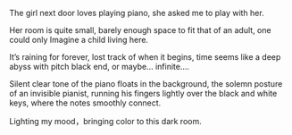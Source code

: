  











The girl next door loves playing piano, she asked me to play with her.

 

Her room is quite small, barely enough space to fit that of an adult, one could only Imagine a child living here. 

 

It’s raining for forever, lost track of when it begins, time seems like a deep abyss with pitch black end, or maybe... infinite.... 



Silent clear tone of the piano floats in the background, the solemn posture of an invisible pianist, running his fingers lightly over the black and white keys, where the notes smoothly connect. 

 

Lighting my mood，bringing color to this dark room.